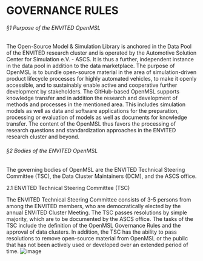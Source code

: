 <h1>GOVERNANCE RULES</h1>

<h6>§1 Purpose of the ENVITED OpenMSL</h6>
The Open-Source Model & Simulation Library is anchored in the Data Pool of the ENVITED research cluster and is operated by the Automotive Solution Center for Simulation e.V. - ASCS. It is thus a further, independent instance in the data pool in addition to the data marketplace. The purpose of OpenMSL is to bundle open-source material in the area of simulation-driven product lifecycle processes for highly automated vehicles, to make it openly accessible, and to sustainably enable active and cooperative further development by stakeholders. The GitHub-based OpenMSL supports knowledge transfer and in addition the research and development of methods and processes in the mentioned area. This includes simulation models as well as data and software applications for the preparation, processing or evaluation of models as well as documents for knowledge transfer. The content of the OpenMSL thus favors the processing of research questions and standardization approaches in the ENVITED research cluster and beyond. 

<h6>§2 Bodies of the ENVITED OpenMSL</h6>

The governing bodies of OpenMSL are the ENVITED Technical Steering Committee (TSC), the Data Cluster Maintainers (DCM), and the ASCS office.

2.1 ENVITED Technical Steering Committee (TSC)

The ENVITED Technical Steering Committee consists of 3-5 persons from among the ENVITED members, who are democratically elected by the annual ENVITED Cluster Meeting. The TSC passes resolutions by simple majority, which are to be documented by the ASCS office. The tasks of the TSC include the definition of the OpenMSL Governance Rules and the approval of data clusters. In addition, the TSC has the ability to pass resolutions to remove open-source material from OpenMSL or the public that has not been actively used or developed over an extended period of time.
![image](https://user-images.githubusercontent.com/70950129/194916482-843bd8c7-aa60-4905-b636-8944046a51e6.png)

